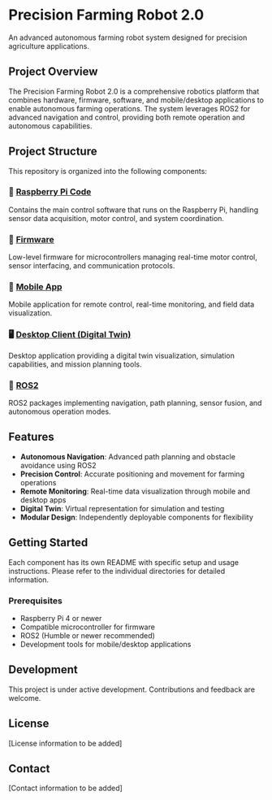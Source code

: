 # Precision Farming Robot 2.0

An advanced autonomous farming robot system designed for precision agriculture applications.

## Project Overview

The Precision Farming Robot 2.0 is a comprehensive robotics platform that combines hardware, firmware, software, and mobile/desktop applications to enable autonomous farming operations. The system leverages ROS2 for advanced navigation and control, providing both remote operation and autonomous capabilities.

## Project Structure

This repository is organized into the following components:

### 🤖 [Raspberry Pi Code](./raspberry-pi/)
Contains the main control software that runs on the Raspberry Pi, handling sensor data acquisition, motor control, and system coordination.

### 🔧 [Firmware](./firmware/)
Low-level firmware for microcontrollers managing real-time motor control, sensor interfacing, and communication protocols.

### 📱 [Mobile App](./mobile-app/)
Mobile application for remote control, real-time monitoring, and field data visualization.

### 🖥️ [Desktop Client (Digital Twin)](./desktop-client/)
Desktop application providing a digital twin visualization, simulation capabilities, and mission planning tools.

### 🚀 [ROS2](./ros2/)
ROS2 packages implementing navigation, path planning, sensor fusion, and autonomous operation modes.

## Features

- **Autonomous Navigation**: Advanced path planning and obstacle avoidance using ROS2
- **Precision Control**: Accurate positioning and movement for farming operations
- **Remote Monitoring**: Real-time data visualization through mobile and desktop apps
- **Digital Twin**: Virtual representation for simulation and testing
- **Modular Design**: Independently deployable components for flexibility

## Getting Started

Each component has its own README with specific setup and usage instructions. Please refer to the individual directories for detailed information.

### Prerequisites

- Raspberry Pi 4 or newer
- Compatible microcontroller for firmware
- ROS2 (Humble or newer recommended)
- Development tools for mobile/desktop applications

## Development

This project is under active development. Contributions and feedback are welcome.

## License

[License information to be added]

## Contact

[Contact information to be added]